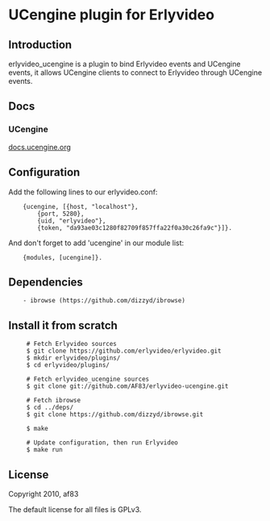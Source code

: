 # UCengine plugin for Erlyvideo

## Introduction

erlyvideo_ucengine is a plugin to bind Erlyvideo events and UCengine events, it allows UCengine clients
to connect to Erlyvideo through UCengine events.

## Docs

### UCengine

[docs.ucengine.org](http://docs.ucengine.org)

## Configuration

Add the following lines to our erlyvideo.conf:

        {ucengine, [{host, "localhost"},
            {port, 5280},
            {uid, "erlyvideo"},
            {token, "da93ae03c1280f82709f857ffa22f0a30c26fa9c"}]}.

And don't forget to add 'ucengine' in our module list:

        {modules, [ucengine]}.

## Dependencies

        - ibrowse (https://github.com/dizzyd/ibrowse)

## Install it from scratch

         # Fetch Erlyvideo sources
         $ git clone https://github.com/erlyvideo/erlyvideo.git
         $ mkdir erlyvideo/plugins/
         $ cd erlyvideo/plugins/

         # Fetch erlyvideo_ucengine sources
         $ git clone git://github.com/AF83/erlyvideo-ucengine.git

         # Fetch ibrowse
         $ cd ../deps/
         $ git clone https://github.com/dizzyd/ibrowse.git

         $ make

         # Update configuration, then run Erlyvideo
         $ make run

## License

Copyright 2010, af83

The default license for all files is GPLv3.

